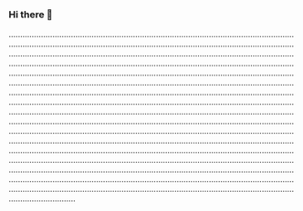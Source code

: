 ### Hi there 👋

.........................................................................................................................................................................................................................................................................................................................................................................................................................................................................................................................................................................................................................................................................................................................................................................................................................................................................................................................................................................................................................................................................................................................................................................................................................................................................................................................................................................................................................................................................................................................................................................................................................................................................................................................................................................................................................................................................................................................................................................................................................................................................................................................................................................................................................